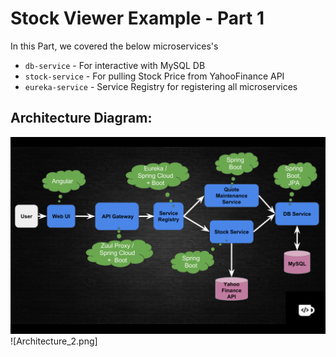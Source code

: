 # Stock Viewer Example - Part 1

In this Part, we covered the below microservices's
- `db-service` - For interactive with MySQL DB
- `stock-service` - For pulling Stock Price from YahooFinance API
- `eureka-service` - Service Registry for registering all microservices

## Architecture Diagram:
![Architecture 1](/Architecture_1.png)
![Architecture_2.png]

